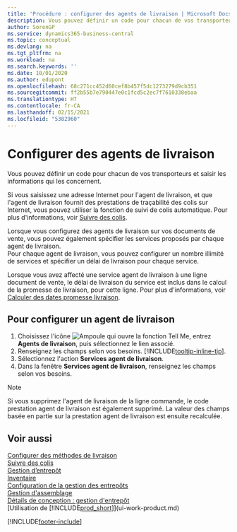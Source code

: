 ```yaml
---
title: 'Procédure : configurer des agents de livraison | Microsoft Docs'
description: Vous pouvez définir un code pour chacun de vos transporteurs et saisir les informations qui les concernent.
author: SorenGP
ms.service: dynamics365-business-central
ms.topic: conceptual
ms.devlang: na
ms.tgt_pltfrm: na
ms.workload: na
ms.search.keywords: ''
ms.date: 10/01/2020
ms.author: edupont
ms.openlocfilehash: 68c271cc452d60cef8b457f5dc1273279d9cb351
ms.sourcegitcommit: ff2b55b7e790447e0c1fcd5c2ec7f7610338ebaa
ms.translationtype: HT
ms.contentlocale: fr-CA
ms.lasthandoff: 02/15/2021
ms.locfileid: "5382960"
---
```

# <a name="set-up-shipping-agents"></a>Configurer des agents de livraison
Vous pouvez définir un code pour chacun de vos transporteurs et saisir les informations qui les concernent.  

Si vous saisissez une adresse Internet pour l'agent de livraison, et que l'agent de livraison fournit des prestations de traçabilité des colis sur Internet, vous pouvez utiliser la fonction de suivi de colis automatique. Pour plus d'informations, voir [Suivre des colis](sales-how-track-packages.md).

Lorsque vous configurez des agents de livraison sur vos documents de vente, vous pouvez également spécifier les services proposés par chaque agent de livraison.  
Pour chaque agent de livraison, vous pouvez configurer un nombre illimité de services et spécifier un délai de livraison pour chaque service.  

Lorsque vous avez affecté une service agent de livraison à une ligne document de vente, le délai de livraison du service est inclus dans le calcul de la promesse de livraison, pour cette ligne. Pour plus d'informations, voir [Calculer des dates promesse livraison](sales-how-to-calculate-order-promising-dates.md).

## <a name="to-set-up-a-shipping-agent"></a>Pour configurer un agent de livraison  
1.  Choisissez l'icône ![Ampoule qui ouvre la fonction Tell Me](media/ui-search/search_small.png "Dites-moi ce que vous voulez faire"), entrez **Agents de livraison**, puis sélectionnez le lien associé.  
2.  Renseignez les champs selon vos besoins. [!INCLUDE[tooltip-inline-tip](includes/tooltip-inline-tip_md.md)].  
3.  Sélectionnez l'action **Services agent de livraison**.
4. Dans la fenêtre **Services agent de livraison**, renseignez les champs selon vos besoins.

> [!NOTE]  
>  Si vous supprimez l'agent de livraison de la ligne commande, le code prestation agent de livraison est également supprimé. La valeur des champs basée en partie sur la prestation agent de livraison est ensuite recalculée.  

## <a name="see-also"></a>Voir aussi
[Configurer des méthodes de livraison](sales-how-set-up-shipment-methods.md)  
[Suivre des colis](sales-how-track-packages.md)    
[Gestion d’entrepôt](warehouse-manage-warehouse.md)  
[Inventaire](inventory-manage-inventory.md)  
[Configuration de la gestion des entrepôts](warehouse-setup-warehouse.md)     
[Gestion d'assemblage](assembly-assemble-items.md)    
[Détails de conception : gestion d'entrepôt](design-details-warehouse-management.md)  
[Utilisation de [!INCLUDE[prod_short](includes/prod_short.md)]](ui-work-product.md)  


[!INCLUDE[footer-include](includes/footer-banner.md)]